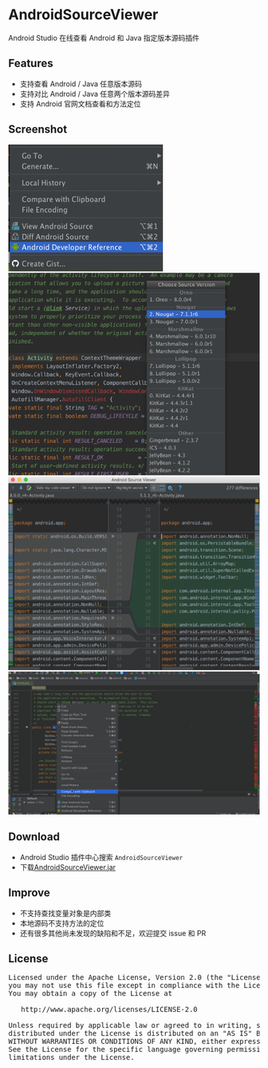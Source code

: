 # AndroidSourceViewer
Android Studio 在线查看 Android 和 Java 指定版本源码插件

## Features
* 支持查看 Android / Java 任意版本源码
* 支持对比 Android / Java 任意两个版本源码差异
* 支持 Android 官网文档查看和方法定位

## Screenshot
![](./screenshot/ss1.png)<br>
![](./screenshot/ss2.png)<br>
![](./screenshot/ss3.png)<br>
![](./screenshot/ss4.gif)<br>

## Download
* Android Studio 插件中心搜索 `AndroidSourceViewer`
* 下载[AndroidSourceViewer.jar](./jar)

## Improve
* 不支持查找变量对象是内部类
* 本地源码不支持方法的定位
* 还有很多其他尚未发现的缺陷和不足，欢迎提交 issue 和 PR

## License
<pre>
Licensed under the Apache License, Version 2.0 (the "License");
you may not use this file except in compliance with the License.
You may obtain a copy of the License at

   http://www.apache.org/licenses/LICENSE-2.0

Unless required by applicable law or agreed to in writing, software
distributed under the License is distributed on an "AS IS" BASIS,
WITHOUT WARRANTIES OR CONDITIONS OF ANY KIND, either express or implied.
See the License for the specific language governing permissions and
limitations under the License.
</pre>
